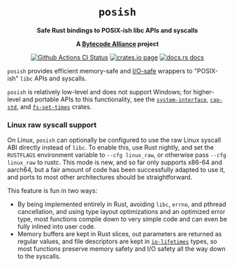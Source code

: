 <div align="center">
  <h1><code>posish</code></h1>

  <p>
    <strong>Safe Rust bindings to POSIX-ish libc APIs and syscalls</strong>
  </p>

  <strong>A <a href="https://bytecodealliance.org/">Bytecode Alliance</a> project</strong>

  <p>
    <a href="https://github.com/bytecodealliance/posish/actions?query=workflow%3ACI"><img src="https://github.com/bytecodealliance/posish/workflows/CI/badge.svg" alt="Github Actions CI Status" /></a>
    <a href="https://crates.io/crates/posish"><img src="https://img.shields.io/crates/v/posish.svg" alt="crates.io page" /></a>
    <a href="https://docs.rs/posish"><img src="https://docs.rs/posish/badge.svg" alt="docs.rs docs" /></a>
  </p>
</div>

`posish` provides efficient memory-safe and [I/O-safe] wrappers to "POSIX-ish"
`libc` APIs and syscalls.

`posish` is relatively low-level and does not support Windows; for higher-level
and portable APIs to this functionality, see the [`system-interface`],
[`cap-std`], and [`fs-set-times`] crates.

### Linux raw syscall support

On Linux, `posish` can optionally be configured to use the raw Linux syscall
ABI directly instead of `libc`. To enable this, use Rust nightly, and set the
`RUSTFLAGS` environment variable to `--cfg linux_raw`, or otherwise pass
`--cfg linux_raw` to rustc. This mode is new, and so far only supports x86-64
and aarch64, but a fair amount of code has been successfully adapted to use it,
and ports to most other architectures should be straightforward.

This feature is fun in two ways:
 - By being implemented entirely in Rust, avoiding `libc`, `errno`, and
   pthread cancellation, and using type layout optimizations and an optimized
   error type, most functions compile down to very simple code and can even be
   fully inlined into user code.
 - Memory buffers are kept in Rust slices, out parameters are returned as
   regular values, and file descriptors are kept in [`io-lifetimes`] types,
   so most functions preserve memory safety and I/O safety all the way down
   to the syscalls.

[`std`]: https://doc.rust-lang.org/std/
[`getrandom`]: https://crates.io/crates/getrandom
[`errno`]: https://crates.io/crates/errno
[`system-interface`]: https://crates.io/crates/system-interface
[`fs-set-times`]: https://crates.io/crates/fs-set-times
[`io-lifetimes`]: https://crates.io/crates/io-lifetimes
[`cap-std`]: https://crates.io/crates/cap-std
[I/O-safe]: https://github.com/rust-lang/rfcs/pull/3128
